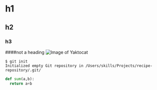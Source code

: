 # h1
## h2
### h3
####not a heading
![Image of Yaktocat](https://octodex.github.com/images/yaktocat.png)
```
$ git init
Initialized empty Git repository in /Users/skills/Projects/recipe-repository/.git/
```

``` python
def sum(a,b):
  return a+b
```

